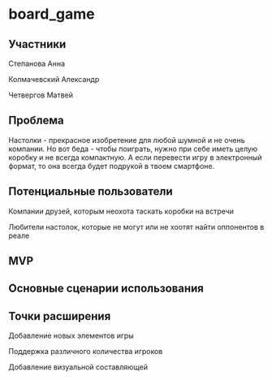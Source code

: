 # board_game

## Участники
Степанова Анна

Колмачевский Александр

Четвергов Матвей

## Проблема
Настолки - прекрасное изобретение для любой шумной и не очень компании. Но вот беда - чтобы поиграть, нужно при себе иметь целую коробку и не всегда компактную. А если перевести игру в электронный формат, то она всегда будет подрукой в твоем смартфоне.

## Потенциальные пользователи
Компании друзей, которым неохота таскать коробки на встречи

Любители настолок, которые не могут или не хоотят найти оппонентов в реале

## MVP

## Основные сценарии использования

## Точки расширения
Добавление новых элементов игры

Поддержка различного количества игроков

Добавление визуальной составляющей
